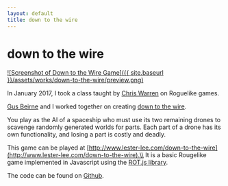 ```yaml
---
layout: default
title: down to the wire
---
```

# down to the wire

[![Screenshot of Down to the Wire Game]({{ site.baseurl }}/assets/works/down-to-the-wire/preview.png)](https://www.lester-lee.com/down-to-the-wire)

In January 2017, I took a class taught by [Chris Warren](https://github.com/cwarren) on Roguelike games.

[Gus Beirne](https://github.com/gusbeirne) and I worked together on creating [down to the wire](https://www.lester-lee.com/down-to-the-wire/).

You play as the AI of a spaceship who must use its two remaining drones to scavenge randomly generated worlds for parts. Each part of a drone has its own functionality, and losing a part is costly and deadly.

This game can be played at [http://www.lester-lee.com/down-to-the-wire](http://www.lester-lee.com/down-to-the-wire).\\
It is a basic Rougelike game implemented in Javascript using the [ROT.js library](http://ondras.github.io/rot.js/hp/).

The code can be found on [Github](https://github.com/lester-lee/down-to-the-wire).